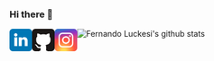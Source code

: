 ### Hi there 👋

<a target="_blank" href="https://github.com/fernandoluckesi">
  <img align="left" alt="GitHub" width="40px" src="images/linkedin.svg" />
</a>
<a target="_blank" href="https://br.linkedin.com/in/fernando-luckesi">
  <img align="left" alt="LinkdeIn" width="40px" src="images/github.svg" />
</a>
<a target="_blank" href="https://www.instagram.com/fernandoluckesi/">
  <img align="left" alt="Instagram" width="40px" src="images/instagram.svg" />
</a>

<!--
**fernandoluckesi/fernandoluckesi** is a ✨ _special_ ✨ repository because its `README.md` (this file) appears on your GitHub profile.

Here are some ideas to get you started:

- 🔭 I’m currently working on ...
- 🌱 I’m currently learning ...
- 👯 I’m looking to collaborate on ...
- 🤔 I’m looking for help with ...
- 💬 Ask me about ...
- 📫 How to reach me: ...
- 😄 Pronouns: ...
- ⚡ Fun fact: ...
-->

![Fernando Luckesi's github stats](https://github-readme-stats.vercel.app/api?username=fernandoluckesi)

